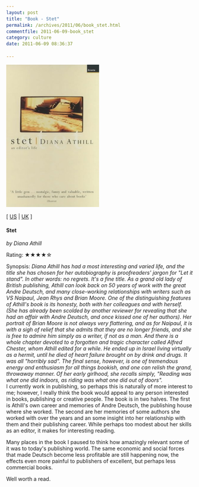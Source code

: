 ```yaml
---
layout: post
title: "Book - Stet"
permalink: /archives/2011/06/book_stet.html
commentfile: 2011-06-09-book_stet
category: culture
date: 2011-06-09 08:36:37

---
```


<img class="photo right" src="/assets/images/1862074402.jpg" width="250" alt="Stet cover" />

\[ [US](http://www.amazon.com/o/asin/1862074402) | [UK](http://www.amazon.co.uk/o/asin/1862074402) \]

#### Stet

<em>by Diana Athill</em>

Rating: ★★★★☆

<div class="book_synopsis">
Synopsis: <em>Diana Athill has had a most interesting and varied life, and the title she has chosen for her autobiography is proofreaders' jargon for "Let it stand". In other words: no regrets. It's a fine title. As a grand old lady of British publishing, Athill can look back on 50 years of work with the great Andre Deutsch, and many close-working relationships with writers such as VS Naipaul, Jean Rhys and Brian Moore. One of the distinguishing features of Athill's book is its honesty, both with her colleagues and with herself. (She has already been scolded by another reviewer for revealing that she had an affair with Andre Deutsch, and once kissed one of her authors). Her portrait of Brian Moore is not always very flattering, and as for Naipaul, it is with a sigh of relief that she admits that they are no longer friends, and she is free to admire him simply as a writer, if not as a man. And there is a whole chapter devoted to a forgotten and tragic character called Alfred Chester, whom Athill edited for a while. He ended up in Israel living virtually as a hermit, until he died of heart failure brought on by drink and drugs. It was all "horribly sad". The final sense, however, is one of tremendous energy and enthusiasm for all things bookish, and one can relish the grand, throwaway manner. Of her early girlhood, she recalls simply, "Reading was what one did indoors, as riding was what one did out of doors".</em>

</div>
I currently work in publishing, so perhaps this is naturally of more interest to me; however, I really think the book would appeal to any person interested in books, publishing or creative people. The book is in two halves. The first is Athill's own career and memories of Andre Deutsch, the publishing house where she worked. The second are her memories of some authors she worked with over the years and an some insight into her relationship with them and their publishing career. While perhaps too modest about her skills as an editor, it makes for interesting reading.

Many places in the book I paused to think how amazingly relevant some of it was to today's publishing world. The same economic and social forces that made Deutsch become less profitable are still happening now, the effects even more painful to publishers of excellent, but perhaps less commercial books.

Well worth a read.
